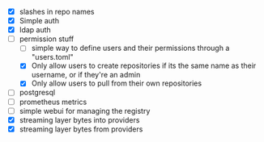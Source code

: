 - [x] slashes in repo names
- [x] Simple auth
- [x] ldap auth
- [ ] permission stuff
  - [ ] simple way to define users and their permissions through a "users.toml"
  - [x] Only allow users to create repositories if its the same name as their username, or if they're an admin
  - [x] Only allow users to pull from their own repositories
- [ ] postgresql
- [ ] prometheus metrics
- [ ] simple webui for managing the registry
- [x] streaming layer bytes into providers
- [x] streaming layer bytes from providers